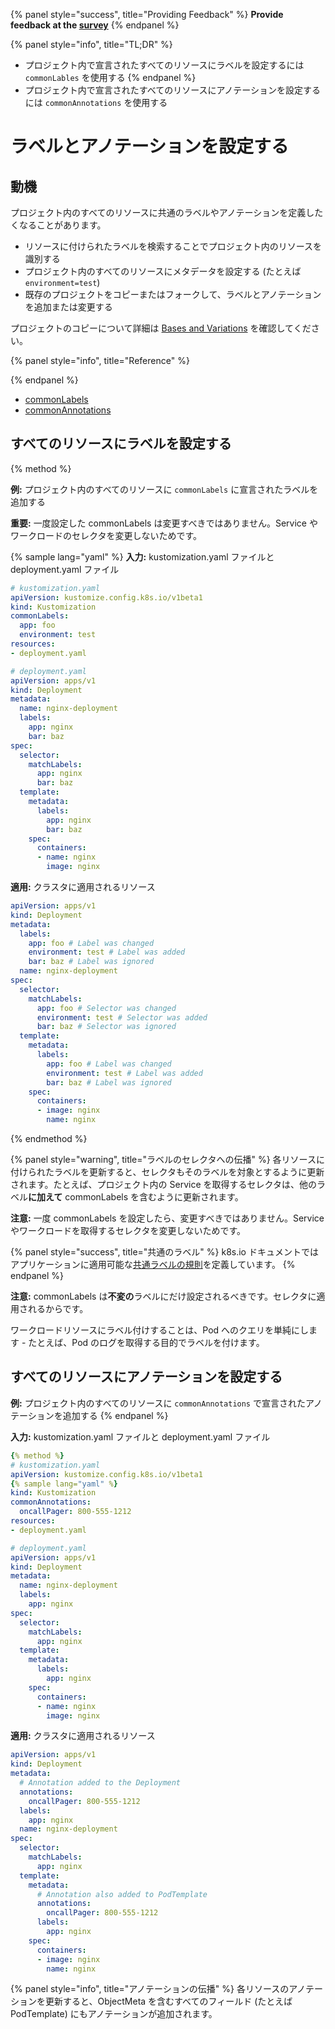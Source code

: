 {% panel style="success", title="Providing Feedback" %}
**Provide feedback at the [survey](https://www.surveymonkey.com/r/CLQBQHR)**
{% endpanel %}

{% panel style="info", title="TL;DR" %}

- プロジェクト内で宣言されたすべてのリソースにラベルを設定するには `commonLables` を使用する
{% endpanel %}
- プロジェクト内で宣言されたすべてのリソースにアノテーションを設定するには `commonAnnotations` を使用する

# ラベルとアノテーションを設定する

## 動機

プロジェクト内のすべてのリソースに共通のラベルやアノテーションを定義したくなることがあります。

- リソースに付けられたラベルを検索することでプロジェクト内のリソースを識別する
- プロジェクト内のすべてのリソースにメタデータを設定する (たとえば `environment=test`)
- 既存のプロジェクトをコピーまたはフォークして、ラベルとアノテーションを追加または変更する

プロジェクトのコピーについて詳細は [Bases and Variations](../app_customization/bases_and_variants.md) を確認してください。

{% panel style="info", title="Reference" %}

{% endpanel %}
- [commonLabels](../reference/kustomize.md#commonlabels)
- [commonAnnotations](../reference/kustomize.md#commonannotations)

## すべてのリソースにラベルを設定する
{% method %}

**例:** プロジェクト内のすべてのリソースに `commonLabels` に宣言されたラベルを追加する

**重要:** 一度設定した commonLabels は変更すべきではありません。Service やワークロードのセレクタを変更しないためです。

{% sample lang="yaml" %}
**入力:** kustomization.yaml ファイルと deployment.yaml ファイル

```yaml
# kustomization.yaml
apiVersion: kustomize.config.k8s.io/v1beta1
kind: Kustomization
commonLabels:
  app: foo
  environment: test
resources:
- deployment.yaml
```

```yaml
# deployment.yaml
apiVersion: apps/v1
kind: Deployment
metadata:
  name: nginx-deployment
  labels:
    app: nginx
    bar: baz
spec:
  selector:
    matchLabels:
      app: nginx
      bar: baz
  template:
    metadata:
      labels:
        app: nginx
        bar: baz
    spec:
      containers:
      - name: nginx
        image: nginx
```

**適用:** クラスタに適用されるリソース

```yaml
apiVersion: apps/v1
kind: Deployment
metadata:
  labels:
    app: foo # Label was changed
    environment: test # Label was added
    bar: baz # Label was ignored
  name: nginx-deployment
spec:
  selector:
    matchLabels:
      app: foo # Selector was changed
      environment: test # Selector was added
      bar: baz # Selector was ignored
  template:
    metadata:
      labels:
        app: foo # Label was changed
        environment: test # Label was added
        bar: baz # Label was ignored
    spec:
      containers:
      - image: nginx
        name: nginx
```
{% endmethod %}

{% panel style="warning", title="ラベルのセレクタへの伝播" %}
各リソースに付けられたラベルを更新すると、セレクタもそのラベルを対象とするように更新されます。たとえば、プロジェクト内の Service を取得するセレクタは、他のラベル**に加えて** commonLabels を含むように更新されます。

**注意:** 一度 commonLabels を設定したら、変更すべきではありません。Service やワークロードを取得するセレクタを変更しないためです。

{% panel style="success", title="共通のラベル" %}
k8s.io ドキュメントではアプリケーションに適用可能な[共通ラベルの規則](https://kubernetes.io/docs/concepts/overview/working-with-objects/common-labels/)を定義しています。
{% endpanel %}

**注意:** commonLabels は**不変の**ラベルにだけ設定されるべきです。セレクタに適用されるからです。

ワークロードリソースにラベル付けすることは、Pod へのクエリを単純にします - たとえば、Pod のログを取得する目的でラベルを付けます。

## すべてのリソースにアノテーションを設定する

**例:** プロジェクト内のすべてのリソースに `commonAnnotations` で宣言されたアノテーションを追加する
{% endpanel %}

**入力:** kustomization.yaml ファイルと deployment.yaml ファイル

```yaml
{% method %}
# kustomization.yaml
apiVersion: kustomize.config.k8s.io/v1beta1
{% sample lang="yaml" %}
kind: Kustomization
commonAnnotations:
  oncallPager: 800-555-1212
resources:
- deployment.yaml
```

```yaml
# deployment.yaml
apiVersion: apps/v1
kind: Deployment
metadata:
  name: nginx-deployment
  labels:
    app: nginx
spec:
  selector:
    matchLabels:
      app: nginx
  template:
    metadata:
      labels:
        app: nginx
    spec:
      containers:
      - name: nginx
        image: nginx
```

**適用:** クラスタに適用されるリソース

```yaml
apiVersion: apps/v1
kind: Deployment
metadata:
  # Annotation added to the Deployment
  annotations:
    oncallPager: 800-555-1212
  labels:
    app: nginx
  name: nginx-deployment
spec:
  selector:
    matchLabels:
      app: nginx
  template:
    metadata:
      # Annotation also added to PodTemplate
      annotations:
        oncallPager: 800-555-1212
      labels:
        app: nginx
    spec:
      containers:
      - image: nginx
        name: nginx
```

{% panel style="info", title="アノテーションの伝播" %}
各リソースのアノテーションを更新すると、ObjectMeta を含むすべてのフィールド (たとえば PodTemplate) にもアノテーションが追加されます。
